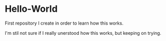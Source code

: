 # Hello-World
First repository I create in order to learn how this works.

I'm stil not sure if I really unerstood how this works, but keeping on trying.
